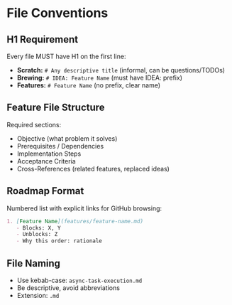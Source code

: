 # File Conventions

## H1 Requirement

Every file MUST have H1 on the first line:

- **Scratch:** `# Any descriptive title` (informal, can be questions/TODOs)
- **Brewing:** `# IDEA: Feature Name` (must have IDEA: prefix)
- **Features:** `# Feature Name` (no prefix, clear name)

## Feature File Structure

Required sections:
- Objective (what problem it solves)
- Prerequisites / Dependencies
- Implementation Steps
- Acceptance Criteria
- Cross-References (related features, replaced ideas)

## Roadmap Format

Numbered list with explicit links for GitHub browsing:

```markdown
1. [Feature Name](features/feature-name.md)
   - Blocks: X, Y
   - Unblocks: Z
   - Why this order: rationale
```

## File Naming

- Use kebab-case: `async-task-execution.md`
- Be descriptive, avoid abbreviations
- Extension: `.md`

